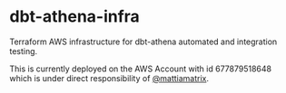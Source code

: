 # dbt-athena-infra
Terraform AWS infrastructure for dbt-athena automated and integration testing.

This is currently deployed on the AWS Account with id 677879518648 which is under direct responsibility of [@mattiamatrix](https://github.com/mattiamatrix).
